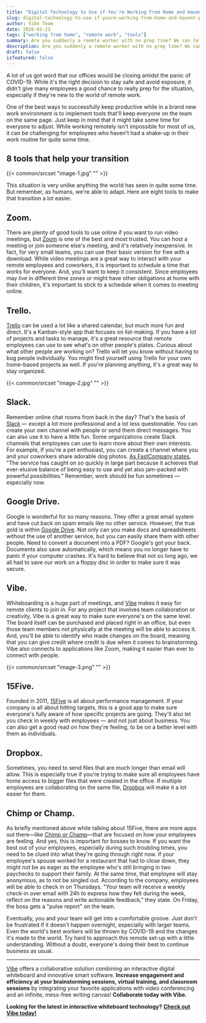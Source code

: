 ```yaml
---
title: "Digital Technology to Use if You're Working From Home and Haven't Prepped"
slug: digital-technology-to-use-if-youre-working-from-home-and-havent-prepped
author: Vibe Team
date: 2020-03-23
tags: ["working from home", "remote work", "tools"]
summary: Are you suddenly a remote worker with no prep time? We can tell you what digital tech you need to be using.
description: Are you suddenly a remote worker with no prep time? We can tell you what digital tech you need to be using.
draft: false
isfeatured: false
---
```




A lot of us got word that our offices would be closing amidst the panic of COVID-19. While it's the right decision to stay safe and avoid exposure, it didn't give many employees a good chance to really prep for the situation, especially if they're new to the world of remote work.

One of the best ways to successfully keep productive while in a brand new work environment is to implement tools that'll keep everyone on the team on the same page. Just keep in mind that it might take some time for everyone to adjust. While working remotely isn't impossible for most of us, it can be challenging for employees who haven't had a shake-up in their work routine for quite some time.


## 8 tools that help your transition


{{< common/srcset "image-1.jpg" "" >}}


This situation is very unlike anything the world has seen in quite some time. But remember, as humans, we're able to adapt. Here are eight tools to make that transition a lot easier.


## Zoom. 

There are plenty of good tools to use online if you want to run video meetings, but [Zoom](https://zoom.us/) is one of the best and most trusted. You can host a meeting or join someone else's meeting, and it's relatively inexpensive. In fact, for very small teams, you can use their basic version for free with a download. While video meetings are a great way to interact with your remote employees and coworkers, it is important to schedule a time that works for everyone. And, you'll want to keep it consistent. Since employees may live in different time zones or might have other obligations at home with their children, it's important to stick to a schedule when it comes to meeting online. 


## Trello. 

[Trello](https://trello.com/en-US) can be used a lot like a shared calendar, but much more fun and direct. It's a Kanban-style app that focuses on list-making. If you have a lot of projects and tasks to manage, it's a great resource that remote employees can use to see what's on other people's plates. Curious about what other people are working on? Trello will let you know without having to bug people individually. You might find yourself using Trello for your own home-based projects as well. If you're planning anything, it's a great way to stay organized. 


{{< common/srcset "image-2.jpg" "" >}}



## Slack. 

Remember online chat rooms from back in the day? That's the basis of [Slack](https://slack.com/) — except a lot more professional and a lot less questionable. You can create your own channel with people or send them direct messages. You can also use it to have a little fun. Some organizations create Slack channels that employees can use to learn more about their own interests. For example, if you're a pet enthusiast, you can create a channel where you and your coworkers share adorable dog photos. [As FastCompany states](https://www.fastcompany.com/40531903/30-incredibly-useful-things-you-didnt-know-slack-could-do), "The service has caught on so quickly in large part because it achieves that ever-elusive balance of being easy to use and yet also jam-packed with powerful possibilities." Remember, work should be fun sometimes — especially now.


## Google Drive. 

Google is wonderful for so many reasons. They offer a great email system and have cut back on spam emails like no other service. However, the true gold is within [Google Drive](https://www.google.com/drive/). Not only can you make docs and spreadsheets without the use of another service, but you can easily share them with other people. Need to convert a document into a PDF? Google's got your back. Documents also save automatically, which means you no longer have to panic if your computer crashes. It's hard to believe that not so long ago, we all had to save our work on a floppy disc in order to make sure it was secure. 


## Vibe. 

Whiteboarding is a huge part of meetings, and [Vibe](https://vibe.us/) makes it easy for remote clients to join in. For any project that involves team collaboration or creativity, Vibe is a great way to make sure everyone's on the same level. The board itself can be purchased and placed right in an office, but even those team members not physically at the meeting will be able to access it. And, you'll be able to identify who made changes on the board, meaning that you can give credit where credit is due when it comes to brainstorming. Vibe also connects to applications like Zoom, making it easier than ever to connect with people. 

{{< common/srcset "image-3.png" "" >}}

## 15Five. 

Founded in 2011, [15Five](https://www.15five.com/) is all about performance management. If your company is all about hitting targets, this is a good app to make sure everyone's fully aware of how specific projects are going. They'll also let you check in weekly with employees — and not just about business. You can also get a good read on how they're feeling, to be on a better level with them as individuals. 


## Dropbox. 

Sometimes, you need to send files that are much longer than email will allow. This is especially true if you're trying to make sure all employees have home access to bigger files that were created in the office. If multiple employees are collaborating on the same file, [Dropbox](https://www.dropbox.com/) will make it a lot easier for them. 


## Chimp or Champ. 

As briefly mentioned above while talking about 15Five, there are more apps out there—like [Chimp or Champ](http://chimporchamp.com/)—that are focused on how your employees are feeling. And yes, this is important for bosses to know. If you want the best out of your employees, especially during such troubling times, you need to be clued into what they're going through right now. If your employee's spouse worked for a restaurant that had to close down, they might not be as eager as the employee who's still bringing in two paychecks to support their family. At the same time, that employee will stay anonymous, as to not be singled out. According to the company, employees will be able to check in on Thursdays. "Your team will receive a weekly check-in over email with 24h to express how they felt during the week, reflect on the reasons and write actionable feedback," they state. On Friday, the boss gets a "pulse report" on the team.

Eventually, you and your team will get into a comfortable groove. Just don't be frustrated if it doesn't happen overnight, especially with larger teams. Even the world's best workers will be thrown by COVID-19 and the changes it's made to the world. Try hard to approach this remote set-up with a little understanding. Without a doubt, everyone's doing their best to continue business as usual. 



----------

[Vibe](https://vibe.us/) offers a collaborative solution combining an interactive digital whiteboard and innovative smart software. **Increase engagement and efficiency at your brainstorming sessions, virtual training, and classroom sessions** by integrating your favorite applications with video conferencing and an infinite, mess-free writing canvas! **Collaborate today with Vibe.**

**Looking for the latest in interactive whiteboard technology?** [**Check out Vibe today!**](https://vibe.us/order/)
